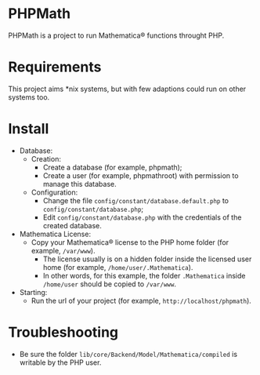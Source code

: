 PHPMath
=======
PHPMath is a project to run Mathematica® functions throught PHP.

Requirements
============
This project aims *nix systems, but with few adaptions could run on other systems too.

Install
=======
- Database:
    - Creation:
        - Create a database (for example, phpmath);
        - Create a user (for example, phpmathroot) with permission to manage this 
        database.
    - Configuration:
        - Change the file `config/constant/database.default.php` to 
            `config/constant/database.php`;
        - Edit `config/constant/database.php` with the credentials of the
            created database.
- Mathematica License:
    - Copy your Mathematica® license to the PHP home folder (for example, 
        `/var/www`).
        - The license usually is on a hidden folder inside the licensed user
            home (for example, `/home/user/.Mathematica`).
        - In other words, for this example, the folder `.Mathematica` inside 
            `/home/user` should be copied to `/var/www`.
- Starting:
    - Run the url of your project (for example, `http://localhost/phpmath`).

Troubleshooting
===============
- Be sure the folder `lib/core/Backend/Model/Mathematica/compiled` is writable
    by the PHP user.